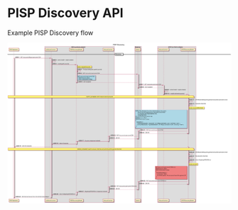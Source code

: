 # PISP Discovery API
Example PISP Discovery flow

![](../out/docs/sequence/PISPDiscoveryApi/PISP_Discovery.svg)
